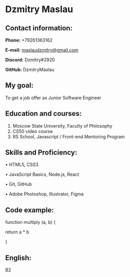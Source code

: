 # Dzmitry Maslau

## Contact information:

**Phone:** +79261363162

**E-mail:** maslaudzmitry@gmail.com

**Discord:** Dzmitry#2920

**GitHub:** DzmitryMaslau

## My goal:

To get a job offer as Junior Software Engineer

## Education and courses:

1. Moscow State University, Faculty of Philosophy
2. CS50 video course
3. RS School, Javascript / Front-end Mentoring Program

## Skills and Proficiency:

• HTML5, CSS3

• JavaScript Basics, Node.js, React

• Git, GitHub

• Adobe Photoshop, Illustrator, Figma

## Code example:

function multiply (a, b) {

return a * b

}

## English:

B2
